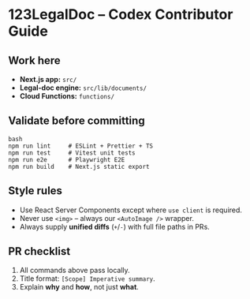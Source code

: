 # 123LegalDoc – Codex Contributor Guide

## Work here
- **Next.js app:** `src/`
- **Legal-doc engine:** `src/lib/documents/`
- **Cloud Functions:** `functions/`

## Validate before committing
```
bash
npm run lint     # ESLint + Prettier + TS
npm run test     # Vitest unit tests
npm run e2e      # Playwright E2E
npm run build    # Next.js static export
```
## Style rules
- Use React Server Components except where `use client` is required.  
- Never use `<img>` – always our `<AutoImage />` wrapper.  
- Always supply **unified diffs** (`+`/`-`) with full file paths in PRs.

## PR checklist
1. All commands above pass locally.
2. Title format: `[Scope] Imperative summary`.
3. Explain **why** and **how**, not just **what**.